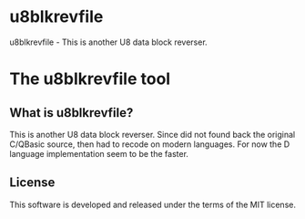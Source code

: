 # u8blkrevfile
u8blkrevfile - This is another U8 data block reverser.

The u8blkrevfile tool
=====================


What is u8blkrevfile?
---------------
This is another U8 data block reverser.
Since did not found back the original C/QBasic source, then had to recode on modern languages.
For now the D language implementation seem to be the faster.


License
-------
This software is developed and released under the terms of the MIT license.

